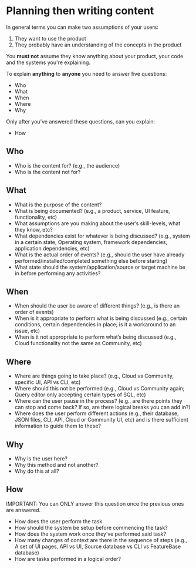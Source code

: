 # Planning then writing content

In general terms you can make two assumptions of your users:

1. They want to use the product
2. They probably have an understanding of the concepts in the product

You **must not** assume they know anything about your product, your code and the systems you're explaining.

To explain **anything** to **anyone** you need to answer five questions:

* Who
* What
* When
* Where
* Why

Only after you’ve answered these questions, can you explain:

* How

## Who

* Who is the content for? (e.g., the audience)
* Who is the content not for?

## What

* What is the purpose of the content?
* What is being documented? (e.g., a product, service, UI feature, functionality, etc)
* What assumptions are you making about the user’s skill-levels, what they know, etc?
* What dependencies exist for whatever is being discussed? (e.g., system in a certain state, Operating system, framework dependencies, application dependencies, etc)
* What is the actual order of events? (e.g., should the user have already performed/installed/completed something else before starting)
* What state should the system/application/source or target machine be in before performing any activities?

## When

* When should the user be aware of different things? (e.g., is there an order of events)
* When is it appropriate to perform what is being discussed (e.g., certain conditions, certain dependencies in place; is it a workaround to an issue, etc)
* When is it not appropriate to perform what’s being discussed (e.g., Cloud functionality not the same as Community, etc)

## Where

* Where are things going to take place? (e.g., Cloud vs Community, specific UI, API vs CLI, etc)
* Where should this not be performed (e.g., Cloud vs Community again; Query editor only accepting certain types of SQL, etc)
* Where can the user pause in the process? (e.g., are there points they can stop and come back? If so, are there logical breaks you can add in?)
* Where does the user perform different actions (e.g., their database, JSON files, CLI, API, Cloud or Community UI, etc) and is there sufficient information to guide them to these?

## Why

* Why is the user here?
* Why this method and not another?
* Why do this at all?

## How

IMPORTANT: You can ONLY answer this question once the previous ones are answered.

* How does the user perform the task
* How should the system be setup before commencing the task?
* How does the system work once they’ve performed said task?
* How many changes of context are there in the sequence of steps (e.g., A set of UI pages, API vs UI, Source database vs CLI vs FeatureBase database)
* How are tasks performed in a logical order?
